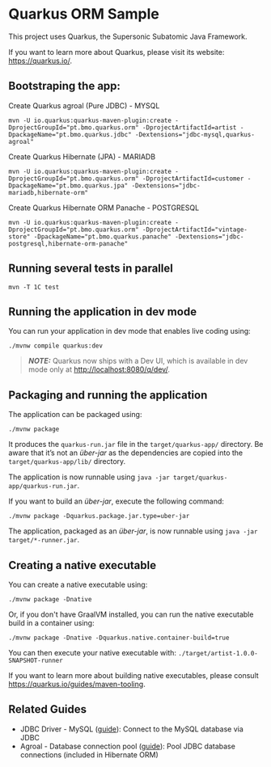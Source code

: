# Quarkus ORM Sample

This project uses Quarkus, the Supersonic Subatomic Java Framework.

If you want to learn more about Quarkus, please visit its website: <https://quarkus.io/>.

## Bootstraping the app:

Create Quarkus agroal (Pure JDBC) - MYSQL
```shell script
mvn -U io.quarkus:quarkus-maven-plugin:create -DprojectGroupId="pt.bmo.quarkus.orm" -DprojectArtifactId=artist -DpackageName="pt.bmo.quarkus.jdbc" -Dextensions="jdbc-mysql,quarkus-agroal"
```

Create Quarkus Hibernate (JPA) - MARIADB
```shell script
mvn -U io.quarkus:quarkus-maven-plugin:create -DprojectGroupId="pt.bmo.quarkus.orm" -DprojectArtifactId=customer -DpackageName="pt.bmo.quarkus.jpa" -Dextensions="jdbc-mariadb,hibernate-orm"
```

Create Quarkus Hibernate ORM Panache - POSTGRESQL
```shell script
mvn -U io.quarkus:quarkus-maven-plugin:create -DprojectGroupId="pt.bmo.quarkus.orm" -DprojectArtifactId="vintage-store" -DpackageName="pt.bmo.quarkus.panache" -Dextensions="jdbc-postgresql,hibernate-orm-panache"
```

## Running several tests in parallel
```shell script
mvn -T 1C test
```

## Running the application in dev mode

You can run your application in dev mode that enables live coding using:

```shell script
./mvnw compile quarkus:dev
```

> **_NOTE:_**  Quarkus now ships with a Dev UI, which is available in dev mode only at <http://localhost:8080/q/dev/>.

## Packaging and running the application

The application can be packaged using:

```shell script
./mvnw package
```

It produces the `quarkus-run.jar` file in the `target/quarkus-app/` directory.
Be aware that it’s not an _über-jar_ as the dependencies are copied into the `target/quarkus-app/lib/` directory.

The application is now runnable using `java -jar target/quarkus-app/quarkus-run.jar`.

If you want to build an _über-jar_, execute the following command:

```shell script
./mvnw package -Dquarkus.package.jar.type=uber-jar
```

The application, packaged as an _über-jar_, is now runnable using `java -jar target/*-runner.jar`.

## Creating a native executable

You can create a native executable using:

```shell script
./mvnw package -Dnative
```

Or, if you don't have GraalVM installed, you can run the native executable build in a container using:

```shell script
./mvnw package -Dnative -Dquarkus.native.container-build=true
```

You can then execute your native executable with: `./target/artist-1.0.0-SNAPSHOT-runner`

If you want to learn more about building native executables, please consult <https://quarkus.io/guides/maven-tooling>.

## Related Guides

- JDBC Driver - MySQL ([guide](https://quarkus.io/guides/datasource)): Connect to the MySQL database via JDBC
- Agroal - Database connection pool ([guide](https://quarkus.io/guides/datasource)): Pool JDBC database connections (included in Hibernate ORM)
